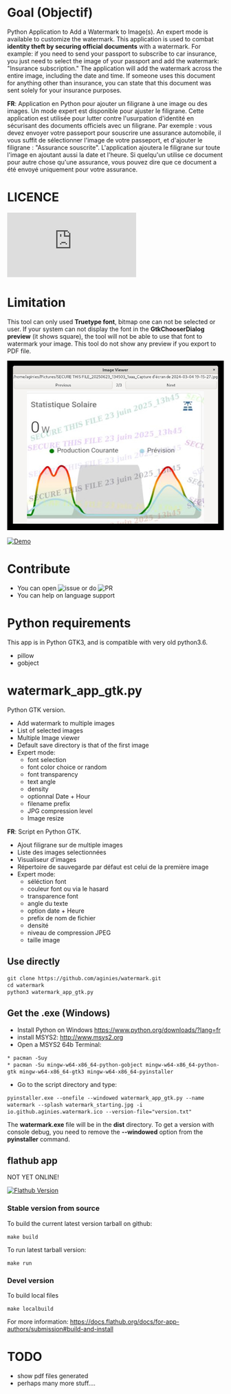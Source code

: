 # Goal (Objectif)

Python Application to Add a Watermark to Image(s). An expert mode is available to customize the watermark.
This application is used to combat **identity theft by securing official documents** with a watermark. For example: if you need to send your passport to subscribe to car insurance, you just need to select the image of your passport and add the watermark: "Insurance subscription." The application will add the watermark across the entire image, including the date and time. If someone uses this document for anything other than insurance, you can state that this document was sent solely for your insurance purposes.

**FR**: Application en Python pour ajouter un filigrane à une image ou des images. Un mode expert est disponible pour ajuster le filigrane. 
Cette application est utilisée pour lutter contre l'usurpation d'identité en sécurisant des documents officiels avec un filigrane. Par exemple : vous devez envoyer votre passeport pour souscrire une assurance automobile, il vous suffit de sélectionner l'image de votre passeport, et d'ajouter le filigrane : "Assurance souscrite". L'application ajoutera le filigrane sur toute l'image en ajoutant aussi la date et l'heure. Si quelqu'un utilise ce document pour autre chose qu'une assurance, vous pouvez dire que ce document a été envoyé uniquement pour votre assurance.

# LICENCE

![GPL2](https://www.gnu.org/licenses/old-licenses/gpl-2.0.html)

# Limitation

This tool can only used **Truetype font**, bitmap one can not be selected or user.
If your system can not display the font in the **GtkChooserDialog preview** (it shows square), the tool will not be able to use that font to watermark your image.
This tool do not show any preview if you export to PDF file.

![image](https://raw.githubusercontent.com/aginies/watermark/refs/heads/main/images/example.jpg)

[![Demo](https://img.youtube.com/vi/rNg0RGUvESI/0.jpg)](https://www.youtube.com/watch?v=rNg0RGUvESI)

# Contribute

* You can open ![issue](https://github.com/aginies/watermark/issues) or do ![PR](https://github.com/aginies/watermark/pulls)
* You can help on language support

# Python requirements

This app is in Python GTK3, and is compatible with very old python3.6.

* pillow
* gobject

# watermark_app_gtk.py

Python GTK version.
* Add watermark to multiple images
* List of selected images
* Multiple Image viewer
* Default save directory is that of the first image
* Expert mode: 
  * font selection
  * font color choice or random
  * font transparency
  * text angle
  * density
  * optionnal Date + Hour
  * filename prefix
  * JPG compression level
  * Image resize

**FR**:
Script en Python GTK.
* Ajout filigrane sur de multiple images
* Liste des images selectionnées
* Visualiseur d'images
* Répertoire de sauvegarde par défaut est celui de la première image
* Expert mode: 
  * séléction font
  * couleur font ou via le hasard
  * transparence font
  * angle du texte
  * option date + Heure
  * prefix de nom de fichier
  * densité
  * niveau de compression JPEG
  * taille image

## Use directly

```
git clone https://github.com/aginies/watermark.git
cd watermark
python3 watermark_app_gtk.py
```

## Get the .exe (Windows)

* Install Python on Windows https://www.python.org/downloads/?lang=fr
* install MSYS2: http://www.msys2.org
* Open a MSYS2 64b Terminal:
```
* pacman -Suy
* pacman -Su mingw-w64-x86_64-python-gobject mingw-w64-x86_64-python-gtk mingw-w64-x86_64-gtk3 mingw-w64-x86_64-pyinstaller
```

* Go to the script directory and type:
```
pyinstaller.exe --onefile --windowed watermark_app_gtk.py --name watermark --splash watermark_starting.jpg -i io.github.aginies.watermark.ico --version-file="version.txt"
```

The **watermark.exe** file will be in the **dist** directory.
To get a version with console debug, you need to remove the **--windowed** option from the **pyinstaller** command.

## flathub app

NOT YET ONLINE!

[![Flathub Version](https://flathub.org/apps/io.github.aginies.watermark)](https://flathub.org/apps/io.github.aginies.watermark)

### Stable version from source

To build the current latest version tarball on github:
```
make build
```
To run latest tarball version:
```
make run
```

### Devel version

To build local files
```
make localbuild
```

For more information: https://docs.flathub.org/docs/for-app-authors/submission#build-and-install

# TODO

* show pdf files generated
* perhaps many more stuff....
